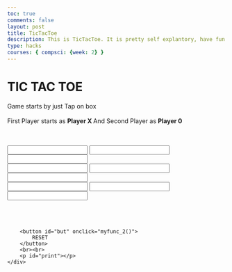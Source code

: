 ```yaml
---
toc: true
comments: false
layout: post
title: TicTacToe
description: This is TicTacToe. It is pretty self explantory, have fun.
type: hacks
courses: { compsci: {week: 2} }
---
```


<!DOCTYPE html>
<html>
      
<head>
    <meta name="viewport" content=
        "width=device-width, initial-scale=1.0">
    <!-- CSS file Included -->
    <link rel="stylesheet" type="text/css" href="tic.css">
    <!-- JavaScript file included -->
    <script src="tic.js"></script>
</head>
  
<body>
    <div id="main">
        <h1>TIC TAC TOE</h1>
        <p id="ins">
              Game starts by just Tap on
            box<br><br>First Player starts as
            <b>Player X </b>And Second Player as 
            <b>Player 0</b>
        </p>
        <br><br>
        <div class = "ui">
            <div class="row">
                <input type="text" id= "b1" 
                       class="cell" onclick="myfunc_3(); myfunc();" 
                       readonly>
                <input type="text" id= "b2" 
                       class="cell" onclick="myfunc_4(); myfunc();" 
                       readonly>
                <input type="text" id= "b3" class="cell" 
                       onclick="myfunc_5(); myfunc();" 
                       readonly>
            </div>
            <div class="row">
                <input type="text" id= "b4" 
                       class="cell" onclick="myfunc_6(); myfunc();" 
                       readonly>
                <input type="text" id= "b5" 
                       class="cell" onclick="myfunc_7(); myfunc();" 
                       readonly>
                <input type="text" id= "b6" 
                       class="cell" onclick="myfunc_8(); myfunc();" 
                       readonly>
            </div>
            <div class="row">
                <input type="text" id= "b7" 
                       class="cell" onclick="myfunc_9(); myfunc();" 
                       readonly>
                <input type="text" id= "b8" 
                       class="cell" onclick="myfunc_10();myfunc();" 
                       readonly>
                <input type="text" id= "b9" 
                       class="cell" onclick="myfunc_11();myfunc();" 
                       readonly>
            </div>
        </div>
        <br><br><br>
        
        <button id="but" onclick="myfunc_2()">
            RESET
        </button>
        <br><br>
        <p id="print"></p>
    </div>
</body>
  
</html>